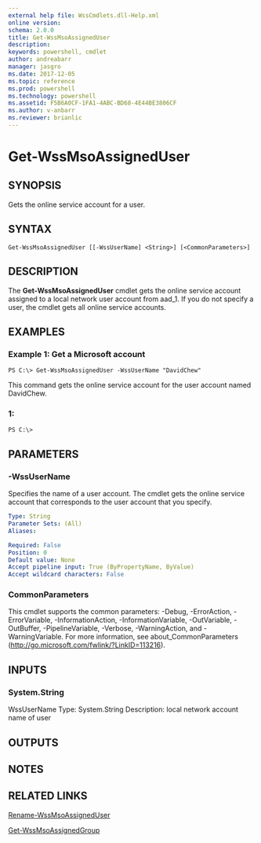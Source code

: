 ```yaml
---
external help file: WssCmdlets.dll-Help.xml
online version: 
schema: 2.0.0
title: Get-WssMsoAssignedUser
description: 
keywords: powershell, cmdlet
author: andreabarr
manager: jasgro
ms.date: 2017-12-05
ms.topic: reference
ms.prod: powershell
ms.technology: powershell
ms.assetid: F5B6A0CF-1FA1-4ABC-BD68-4E44BE3806CF
ms.author: v-anbarr
ms.reviewer: brianlic
---
```


# Get-WssMsoAssignedUser

## SYNOPSIS
Gets the online service account for a user.

## SYNTAX

```
Get-WssMsoAssignedUser [[-WssUserName] <String>] [<CommonParameters>]
```

## DESCRIPTION
The **Get-WssMsoAssignedUser** cmdlet gets the online service account assigned to a local network user account from aad_1.
If you do not specify a user, the cmdlet gets all online service accounts.

## EXAMPLES

### Example 1: Get a Microsoft account
```
PS C:\> Get-WssMsoAssignedUser -WssUserName "DavidChew"
```

This command gets the online service account for the user account named DavidChew.

### 1:
```
PS C:\>
```

## PARAMETERS

### -WssUserName
Specifies the name of a user account.
The cmdlet gets the online service account that corresponds to the user account that you specify.

```yaml
Type: String
Parameter Sets: (All)
Aliases: 

Required: False
Position: 0
Default value: None
Accept pipeline input: True (ByPropertyName, ByValue)
Accept wildcard characters: False
```

### CommonParameters
This cmdlet supports the common parameters: -Debug, -ErrorAction, -ErrorVariable, -InformationAction, -InformationVariable, -OutVariable, -OutBuffer, -PipelineVariable, -Verbose, -WarningAction, and -WarningVariable. For more information, see about_CommonParameters (http://go.microsoft.com/fwlink/?LinkID=113216).

## INPUTS

### System.String
WssUserName
Type: System.String
Description: local network account name of user

## OUTPUTS

## NOTES

## RELATED LINKS

[Rename-WssMsoAssignedUser](./Rename-WssMsoAssignedUser.md)

[Get-WssMsoAssignedGroup](./Get-WssMsoAssignedGroup.md)

